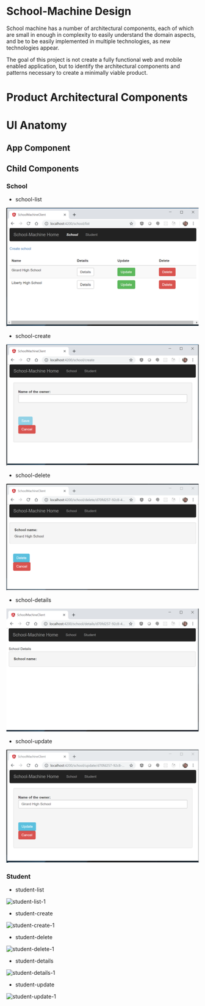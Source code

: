 # School-Machine Design

School machine has a number of architectural components, each of which are small in enough in complexity to easily understand the domain aspects, and be to be easily implemented in multiple technologies, as new technologies appear.

The goal of this project is not create a fully functional web and mobile enabled application, but to identify the architectural components and patterns necessary to create a minimally viable product.

# Product Architectural Components



# UI Anatomy

## App Component

## Child Components

### School

* school-list

![school-list-1](https://github.com/MikeCostarella/SchoolMachineDesign/blob/677e1670feb639e6e306e8789040e78c8fefabfc/MockUp/Components/School/school-list/SchoolMachine_school-list_0001.png)

* school-create

![school-create-1](https://github.com/MikeCostarella/SchoolMachineDesign/blob/e13d738ad6d1131581e7c68bca6997cc6571eed3/MockUp/Components/School/school-create/SchoolMachine_school-create_0001.png)

* school-delete

![school-delete-1](https://github.com/MikeCostarella/SchoolMachineDesign/blob/e13d738ad6d1131581e7c68bca6997cc6571eed3/MockUp/Components/School/school-delete/SchoolMachine_school-delete_0001.png)

* school-details

![school-details-1](https://github.com/MikeCostarella/SchoolMachineDesign/blob/e13d738ad6d1131581e7c68bca6997cc6571eed3/MockUp/Components/School/school-details/SchoolMachine_school-details_0001.png)

* school-update

![school-update-1](https://github.com/MikeCostarella/SchoolMachineDesign/blob/e13d738ad6d1131581e7c68bca6997cc6571eed3/MockUp/Components/School/school-update/SchoolMachine_school-update_0001.png)

### Student

* student-list

![student-list-1]()

* student-create

![student-create-1]()

* student-delete

![student-delete-1]()

* student-details

![student-details-1]()

* student-update

![student-update-1]()
